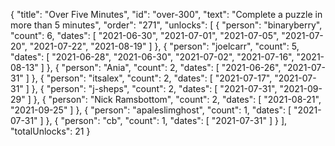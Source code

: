 {
  "title": "Over Five Minutes",
  "id": "over-300",
  "text": "Complete a puzzle in more than 5 minutes",
  "order": "271",
  "unlocks": [
    {
      "person": "binaryberry",
      "count": 6,
      "dates": [
        "2021-06-30",
        "2021-07-01",
        "2021-07-05",
        "2021-07-20",
        "2021-07-22",
        "2021-08-19"
      ]
    },
    {
      "person": "joelcarr",
      "count": 5,
      "dates": [
        "2021-06-28",
        "2021-06-30",
        "2021-07-02",
        "2021-07-16",
        "2021-08-13"
      ]
    },
    {
      "person": "Ania",
      "count": 2,
      "dates": [
        "2021-06-26",
        "2021-07-31"
      ]
    },
    {
      "person": "itsalex",
      "count": 2,
      "dates": [
        "2021-07-17",
        "2021-07-31"
      ]
    },
    {
      "person": "j-sheps",
      "count": 2,
      "dates": [
        "2021-07-31",
        "2021-09-29"
      ]
    },
    {
      "person": "Nick Ramsbottom",
      "count": 2,
      "dates": [
        "2021-08-21",
        "2021-09-25"
      ]
    },
    {
      "person": "apaleslimghost",
      "count": 1,
      "dates": [
        "2021-07-31"
      ]
    },
    {
      "person": "cb",
      "count": 1,
      "dates": [
        "2021-07-31"
      ]
    }
  ],
  "totalUnlocks": 21
}